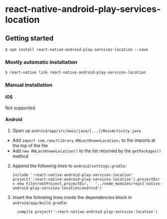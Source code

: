 
# react-native-android-play-services-location

## Getting started

`$ npm install react-native-android-play-services-location --save`

### Mostly automatic installation

`$ react-native link react-native-android-play-services-location`

### Manual installation

#### iOS

Not supported.

#### Android

1. Open up `android/app/src/main/java/[...]/MainActivity.java`
  - Add `import com.reactlibrary.RNLastKnownLocation;` to the imports at the top of the file
  - Add `new RNLastKnownLocation()` to the list returned by the `getPackages()` method
2. Append the following lines to `android/settings.gradle`:
  	```
  	include ':react-native-android-play-services-location'
  	project(':react-native-android-play-services-location').projectDir = new File(rootProject.projectDir, 	'../node_modules/react-native-android-play-services-location/android')
  	```
3. Insert the following lines inside the dependencies block in `android/app/build.gradle`:
  	```
      compile project(':react-native-android-play-services-location')
  	```
